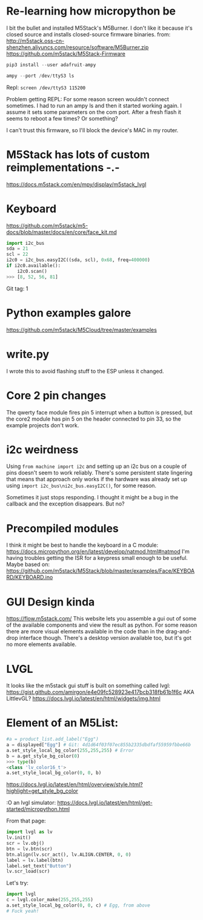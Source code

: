 # Re-learning how micropython be

I bit the bullet and installed M5Stack's M5Burner. I don't like it because it's closed source and
installs closed-source firmware binaries.
from: http://m5stack.oss-cn-shenzhen.aliyuncs.com/resource/software/M5Burner.zip
https://github.com/m5stack/M5Stack-Firmware

```python
pip3 install --user adafruit-ampy

ampy --port /dev/ttyS3 ls
```
Repl: `screen /dev/ttyS3 115200`

Problem getting REPL: For some reason screen wouldn't connect sometimes. I had to run an ampy ls
and then it started working again. I assume it sets some parameters on the com port. After a fresh
flash it seems to reboot a few times? Or something?

I can't trust this firmware, so I'll block the device's MAC in my router.

# M5Stack has lots of custom reimplementations -.-

https://docs.m5stack.com/en/mpy/display/m5stack_lvgl

# Keyboard

https://github.com/m5stack/m5-docs/blob/master/docs/en/core/face_kit.md

```python
import i2c_bus
sda = 21
scl = 22
i2c0 = i2c_bus.easyI2C((sda, scl), 0x68, freq=400000)
if i2c0.available():
    i2c0.scan()
>>> [8, 52, 56, 81]
```
Git tag: 1

# Python examples galore

https://github.com/m5stack/M5Cloud/tree/master/examples

# write.py

I wrote this to avoid flashing stuff to the ESP unless it changed.

# Core 2 pin changes

The qwerty face module fires pin 5 interrupt when a button is pressed, but the core2 module
has pin 5 on the header connected to pin 33, so the example projects don't work.

# i2c weirdness

Using `from machine import i2c` and setting up an i2c bus on a couple of pins doesn't seem to work
reliably. There's some persistent state lingering that means that approach only works if the hardware
was already set up using `import i2c_bus\ni2c_bus.easyI2C()`, for some reason.

Sometimes it just stops responding. I thought it might be a bug in the callback and the exception
disappears. But no?

# Precompiled modules

I think it might be best to handle the keyboard in a C module: https://docs.micropython.org/en/latest/develop/natmod.html#natmod
I'm having troubles getting the ISR for a keypress small enough to be useful.
Maybe based on: https://github.com/m5stack/M5Stack/blob/master/examples/Face/KEYBOARD/KEYBOARD.ino

# GUI Design kinda

https://flow.m5stack.com/
This website lets you assemble a gui out of some of the available components and view the result as python. For some reason
there are more visual elements available in the code than in the drag-and-drop interface though. There's a desktop version
available too, but it's got no more elements available.

# LVGL

It looks like the m5stack gui stuff is built on something called lvgl: https://gist.github.com/amirgon/e4e09fc528923e417bcb318fb61b1f6c
AKA LittlevGL? https://docs.lvgl.io/latest/en/html/widgets/img.html

# Element of an M5List:

```python
#a = product_list.add_label("Egg")
a = displayed["Egg"] # Git: 4d1d64f03f07ec855b2335dbdfaf55959fbbe66b
a.set_style_local_bg_color(255,255,255) # Error
b = a.get_style_bg_color(0)
>>> type(b)
<class 'lv_color16_t'>
a.set_style_local_bg_color(0, 0, b)
```
https://docs.lvgl.io/latest/en/html/overview/style.html?highlight=get_style_bg_color

:O an lvgl simulator:
https://docs.lvgl.io/latest/en/html/get-started/micropython.html

From that page:
```python
import lvgl as lv
lv.init()
scr = lv.obj()
btn = lv.btn(scr)
btn.align(lv.scr_act(), lv.ALIGN.CENTER, 0, 0)
label = lv.label(btn)
label.set_text("Button")
lv.scr_load(scr)
```

Let's try:
```python
import lvgl
c = lvgl.color_make(255,255,255)
a.set_style_local_bg_color(0, 0, c) # Egg, from above
# Fuck yeah!
```
